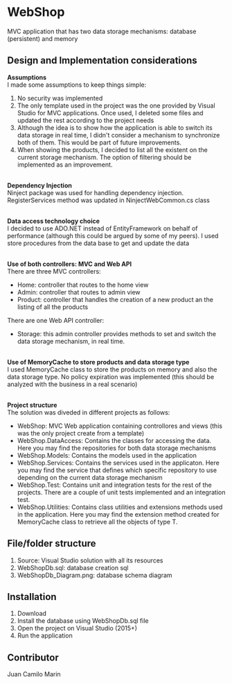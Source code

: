 # WebShop

MVC application that has two data storage mechanisms: database (persistent) and memory

## Design and Implementation considerations

<b>Assumptions</b><br/>
I made some assumptions to keep things simple:

1. No security was implemented
2. The only template used in the project was the one provided by Visual Studio for MVC applications. Once used, I deleted some files and updated the rest according to the project needs
3. Although the idea is to show how the application is able to switch its data storage in real time, I didn't consider a mechanism to synchronize both of them. This would be part of future improvements.
4. When showing the products, I decided to list all the existent on the current storage mechanism. The option of filtering should be implemented as an improvement.

<br/><b>Dependency Injection</b><br/>
Ninject package was used for handling dependency injection. RegisterServices method was updated in NinjectWebCommon.cs class

<br/><b>Data access technology choice</b><br/>
I decided to use ADO.NET instead of EntityFramework on behalf of performance (although this could be argued by some of my peers). I used store procedures from the data base to get and update the data

<br/><b>Use of both controllers: MVC and Web API</b><br/>
There are three MVC controllers:
* Home: controller that routes to the home view
* Admin: controller that routes to admin view
* Product: controller that handles the creation of a new product an the listing of all the products

There are one Web API controller:
* Storage: this admin controller provides methods to set and switch the data storage mechanism, in real time.

<br/><b>Use of MemoryCache to store products and data storage type</b><br/>
I used MemoryCache class to store the products on memory and also the data storage type. No policy expiration was implemented (this should be analyzed with the business in a real scenario)

<br/><b>Project structure</b><br/>
The solution was diveded in different projects as follows:
* WebShop: MVC Web application containing controllores and views (this was the only project create from a template)
* WebShop.DataAccess: Contains the classes for accessing the data. Here you may find the repositories for both data storage mechanisms
* WebShop.Models: Contains the models used in the application
* WebShop.Services: Contains the services used in the applicaton. Here you may find the service that defines which specific repository to use depending on the current data storage mechanism
* WebShop.Test: Contains unit and integration tests for the rest of the projects. There are a couple of unit tests implemented and an integration test.
* WebShop.Utilities: Contains class utilities and extensions methods used in the application. Here you may find the extension method created for MemoryCache class to retrieve all the objects of type T.

## File/folder structure

1. Source: Visual Studio solution with all its resources
2. WebShopDb.sql: database creation sql
3. WebShopDb_Diagram.png: database schema diagram

## Installation

1. Download
2. Install the database using WebShopDb.sql file
3. Open the project on Visual Studio (2015+)
3. Run the application

## Contributor

Juan Camilo Marin
